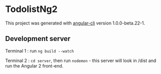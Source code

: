 # TodolistNg2

This project was generated with [angular-cli](https://github.com/angular/angular-cli) version 1.0.0-beta.22-1.

## Development server
Terminal 1 : run `ng build --watch`

Terminal 2 : `cd server`, then run `nodemon` - this server will look in /dist and run the Angular 2 front-end.
